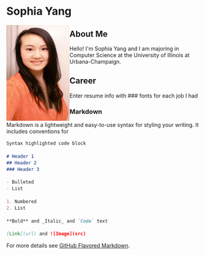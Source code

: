 # Sophia Yang

<img align="left" src="Headshot.jpg" width="165" height="250" />

## About Me

Hello! I'm Sophia Yang and I am majoring in Computer Science at the University of Illinois at Urbana-Champaign.

## Career

Enter resume info with ### fonts for each job I had

### Markdown

Markdown is a lightweight and easy-to-use syntax for styling your writing. It includes conventions for

```markdown
Syntax highlighted code block

# Header 1
## Header 2
### Header 3

- Bulleted
- List

1. Numbered
2. List

**Bold** and _Italic_ and `Code` text

[Link](url) and ![Image](src)
```

For more details see [GitHub Flavored Markdown](https://guides.github.com/features/mastering-markdown/).
